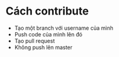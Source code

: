 # Cách contribute
- Tạo một branch với username của mình
- Push code của mình lên đó
- Tạo pull request
- Không push lên master